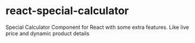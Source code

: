 # react-special-calculator
Special Calculator Component for React with some extra features. Like live price and dynamic product details

